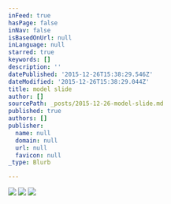 ```yaml
---
inFeed: true
hasPage: false
inNav: false
isBasedOnUrl: null
inLanguage: null
starred: true
keywords: []
description: ''
datePublished: '2015-12-26T15:38:29.546Z'
dateModified: '2015-12-26T15:38:29.044Z'
title: model slide
author: []
sourcePath: _posts/2015-12-26-model-slide.md
published: true
authors: []
publisher:
  name: null
  domain: null
  url: null
  favicon: null
_type: Blurb

---
```

![](https://the-grid-user-content.s3-us-west-2.amazonaws.com/e9166efe-9d50-464d-a06a-156b264d296b.jpg)
![](https://the-grid-user-content.s3-us-west-2.amazonaws.com/2e4db78b-1fc4-4e86-a3f9-6f9398279065.jpg)
![](https://the-grid-user-content.s3-us-west-2.amazonaws.com/6c20ce11-4752-48d4-a669-1f6c152ccb56.jpg)